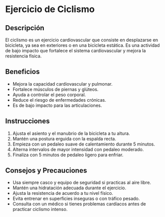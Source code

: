 # Ejercicio de Ciclismo

## Descripción
El ciclismo es un ejercicio cardiovascular que consiste en desplazarse en bicicleta, ya sea en exteriores o en una bicicleta estática. Es una actividad de bajo impacto que fortalece el sistema cardiovascular y mejora la resistencia física.

## Beneficios
- Mejora la capacidad cardiovascular y pulmonar.
- Fortalece músculos de piernas y glúteos.
- Ayuda a controlar el peso corporal.
- Reduce el riesgo de enfermedades crónicas.
- Es de bajo impacto para las articulaciones.

## Instrucciones
1. Ajusta el asiento y el manubrio de la bicicleta a tu altura.
2. Mantén una postura erguida con la espalda recta.
3. Empieza con un pedaleo suave de calentamiento durante 5 minutos.
4. Alterna intervalos de mayor intensidad con pedaleo moderado.
5. Finaliza con 5 minutos de pedaleo ligero para enfriar.

## Consejos y Precauciones
- Usa siempre casco y equipo de seguridad si practicas al aire libre.
- Mantén una hidratación adecuada durante el ejercicio.
- Ajusta la resistencia de acuerdo a tu nivel físico.
- Evita entrenar en superficies inseguras o con tráfico pesado.
- Consulta con un médico si tienes problemas cardíacos antes de practicar ciclismo intenso.